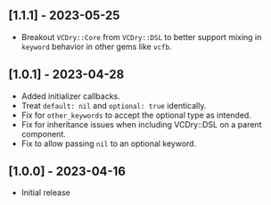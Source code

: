 ## [1.1.1] - 2023-05-25

- Breakout `VCDry::Core` from `VCDry::DSL` to better support mixing in `keyword`
  behavior in other gems like `vcfb`.

## [1.0.1] - 2023-04-28

- Added initializer callbacks.
- Treat `default: nil` and `optional: true` identically.
- Fix for `other_keywords` to accept the optional type as intended.
- Fix for inheritance issues when including VCDry::DSL on a parent component.
- Fix to allow passing `nil` to an optional keyword.

## [1.0.0] - 2023-04-16

- Initial release
